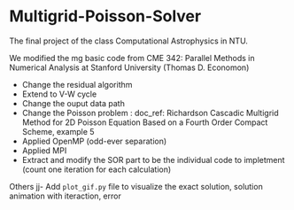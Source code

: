 # Multigrid-Poisson-Solver
The final project of the class Computational Astrophysics in NTU.

We modified the mg basic code from CME 342: Parallel Methods in Numerical Analysis at Stanford University (Thomas D. Economon)
- Change the residual algorithm
- Extend to V-W cycle
- Change the ouput data path
- Change the Poisson problem : 
  doc_ref: Richardson Cascadic Multigrid Method for 2D Poisson Equation Based on a Fourth Order Compact Scheme, example 5 
- Applied OpenMP (odd-ever separation)
- Applied MPI
- Extract and modify the SOR part to be the individual code to impletment (count one iteration for each calculation)

Others
jj- Add `plot_gif.py` file to visualize the exact solution, solution animation with iteraction, error
